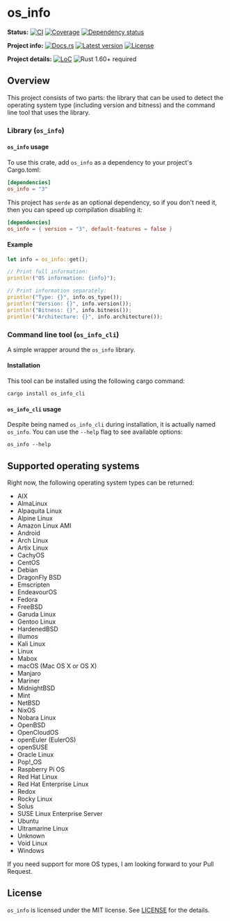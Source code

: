 # os_info

**Status:**
[![CI](https://github.com/stanislav-tkach/os_info/workflows/CI/badge.svg)](https://github.com/stanislav-tkach/os_info/actions)
[![Coverage](https://codecov.io/gh/stanislav-tkach/os_info/branch/master/graph/badge.svg)](https://codecov.io/gh/stanislav-tkach/os_info)
[![Dependency status](https://deps.rs/repo/github/stanislav-tkach/os_info/status.svg)](https://deps.rs/repo/github/stanislav-tkach/os_info)

**Project info:**
[![Docs.rs](https://docs.rs/os_info/badge.svg)](https://docs.rs/os_info)
[![Latest version](https://img.shields.io/crates/v/os_info.svg)](https://crates.io/crates/os_info)
[![License](https://img.shields.io/github/license/stanislav-tkach/os_info.svg)](https://github.com/stanislav-tkach/os_info/blob/master/LICENSE)

**Project details:**
[![LoC](https://tokei.rs/b1/github/stanislav-tkach/os_info)](https://github.com/stanislav-tkach/os_info)
![Rust 1.60+ required](https://img.shields.io/badge/rust-1.41+-blue.svg?label=Required%20Rust)

## Overview

This project consists of two parts: the library that can be used to detect the
operating system type (including version and bitness) and the command line tool
that uses the library.

### Library (`os_info`)

#### `os_info` usage

To use this crate, add `os_info` as a dependency to your project's Cargo.toml:

```toml
[dependencies]
os_info = "3"
```

This project has `serde` as an optional dependency, so if you don't need it, then
you can speed up compilation disabling it:

```toml
[dependencies]
os_info = { version = "3", default-features = false }
```

#### Example

```rust
let info = os_info::get();

// Print full information:
println!("OS information: {info}");

// Print information separately:
println!("Type: {}", info.os_type());
println!("Version: {}", info.version());
println!("Bitness: {}", info.bitness());
println!("Architecture: {}", info.architecture());
```

### Command line tool (`os_info_cli`)

A simple wrapper around the `os_info` library.

#### Installation

This tool can be installed using the following cargo command:

```console
cargo install os_info_cli
```

#### `os_info_cli` usage

Despite being named `os_info_cli` during installation, it is actually named
`os_info`. You can use the `--help` flag to see available options:

```console
os_info --help
```

## Supported operating systems

Right now, the following operating system types can be returned:

- AIX
- AlmaLinux
- Alpaquita Linux
- Alpine Linux
- Amazon Linux AMI
- Android
- Arch Linux
- Artix Linux
- CachyOS
- CentOS
- Debian
- DragonFly BSD
- Emscripten
- EndeavourOS
- Fedora
- FreeBSD
- Garuda Linux
- Gentoo Linux
- HardenedBSD
- illumos
- Kali Linux
- Linux
- Mabox
- macOS (Mac OS X or OS X)
- Manjaro
- Mariner
- MidnightBSD
- Mint
- NetBSD
- NixOS
- Nobara Linux
- OpenBSD
- OpenCloudOS
- openEuler (EulerOS)
- openSUSE
- Oracle Linux
- Pop!_OS
- Raspberry Pi OS
- Red Hat Linux
- Red Hat Enterprise Linux
- Redox
- Rocky Linux
- Solus
- SUSE Linux Enterprise Server
- Ubuntu
- Ultramarine Linux
- Unknown
- Void Linux
- Windows

If you need support for more OS types, I am looking forward to your Pull Request.

## License

`os_info` is licensed under the MIT license. See [LICENSE] for the details.

[lsb_release]: http://refspecs.linuxbase.org/LSB_2.0.1/LSB-PDA/LSB-PDA/lsbrelease.html

[LICENSE]: https://github.com/stanislav-tkach/os_info/blob/master/LICENSE
